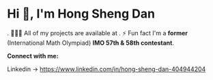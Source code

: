  # Hi 👋, I'm Hong Sheng Dan

. 👨🏼‍💻 All of my projects are available at 
. ⚡ Fun fact I'm a **former** (International Math Olympiad) **IMO 57th & 58th contestant**.

**Connect with me:**

Linkedin -> https://www.linkedin.com/in/hong-sheng-dan-404944204

